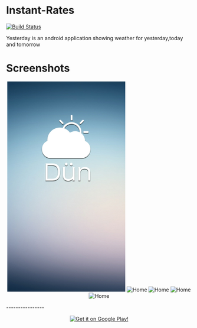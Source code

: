 # Instant-Rates

[![Build Status](https://circleci.com/gh/erdemolkun/yesterday.svg?style=svg&circle-token=c64886e7441d7c6f69bff27a4e2754d06fccb7dc)](https://circleci.com/gh/erdemolkun/yesterday)

Yesterday is an android application showing weather for yesterday,today and tomorrow

# Screenshots


<p align="center">
    <img width=320px src="playstore/tr/splash.png" alt="Splash"/>
    <img width=320px src="playstore/tr/home_2.png" alt="Home"/>
    <img width=320px src="playstore/tr/home.png" alt="Home"/>
    <img width=320px src="playstore/tr/home_fah.png" alt="Home"/>
    <img width=320px src="playstore/tr/home_start.png" alt="Home"/>
</p>
----------------

<p align="center">
    <a href="https://play.google.com/store/apps/details?id=com.protel.yesterday">
        <img src="https://play.google.com/intl/en_us/badges/images/generic/en_badge_web_generic.png" alt="Get it on Google Play!"/>
    </a>
</p>
